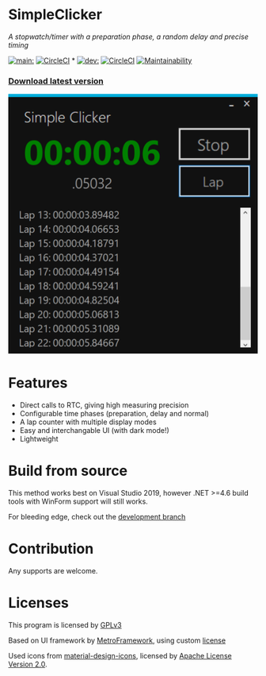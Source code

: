 <h1>SimpleClicker</h1>

*A stopwatch/timer with a preparation phase, a random delay and precise timing*

[![main:](https://img.shields.io/badge/main%3A-blue)](https://github.com/rashlight/SimpleClicker/tree/main)
[![CircleCI](https://circleci.com/gh/rashlight/SimpleClicker/tree/main.svg?style=shield)](https://circleci.com/gh/rashlight/SimpleClicker/tree/main)
 * 
[![dev:](https://img.shields.io/badge/dev%3A-darkorange)](https://github.com/rashlight/SimpleClicker/tree/dev)
[![CircleCI](https://circleci.com/gh/rashlight/SimpleClicker/tree/dev.svg?style=shield)](https://circleci.com/gh/rashlight/SimpleClicker/tree/dev)
[![Maintainability](https://api.codeclimate.com/v1/badges/e6f3ba4c06b38503de1c/maintainability)](https://codeclimate.com/github/rashlight/SimpleClicker/maintainability)

### [Download latest version](https://github.com/rashlight/SimpleClicker/releases)


![MenuScreenshot](/readmeres/MenuScreenshot.PNG)

# Features

- Direct calls to RTC, giving high measuring precision
- Configurable time phases (preparation, delay and normal)
- A lap counter with multiple display modes
- Easy and interchangable UI (with dark mode!)
- Lightweight

# Build from source
This method works best on Visual Studio 2019, however .NET >=4.6 build tools with WinForm support will still works.

For bleeding edge, check out the [development branch](https://github.com/rashlight/SimpleClicker/tree/dev)

# Contribution
Any supports are welcome.

# Licenses
This program is licensed by [GPLv3](https://www.gnu.org/licenses/gpl-3.0.en.html)

Based on UI framework by [MetroFramework](https://thielj.github.io/MetroFramework/), using custom [license](https://github.com/thielj/MetroFramework/blob/master/LICENSE.md)

Used icons from [material-design-icons](https://github.com/google/material-design-icons), licensed by [Apache License Version 2.0](https://www.apache.org/licenses/LICENSE-2.0.txt).
